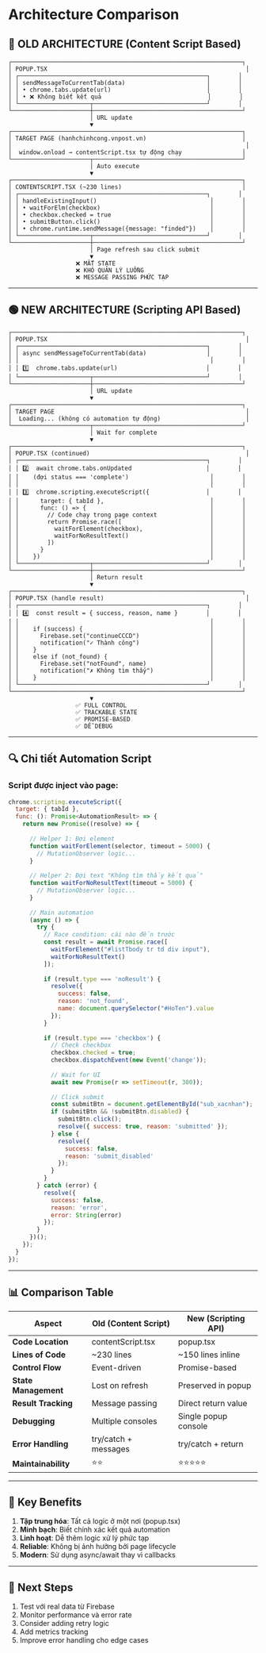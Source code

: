 # Architecture Comparison

## 🔴 OLD ARCHITECTURE (Content Script Based)

```
┌─────────────────────────────────────────────────────────────────┐
│ POPUP.TSX                                                        │
│ ┌─────────────────────────────────────────────────────┐        │
│ │ sendMessageToCurrentTab(data)                       │        │
│ │ • chrome.tabs.update(url)                           │        │
│ │ • ❌ Không biết kết quả                              │        │
│ └────────────────────┬────────────────────────────────┘        │
└──────────────────────┼──────────────────────────────────────────┘
                       │ URL update
                       ▼
┌─────────────────────────────────────────────────────────────────┐
│ TARGET PAGE (hanhchinhcong.vnpost.vn)                           │
│                                                                  │
│  window.onload → contentScript.tsx tự động chạy                 │
└──────────────────────┬──────────────────────────────────────────┘
                       │ Auto execute
                       ▼
┌─────────────────────────────────────────────────────────────────┐
│ CONTENTSCRIPT.TSX (~230 lines)                                  │
│ ┌─────────────────────────────────────────────────────┐        │
│ │ handleExistingInput()                                │        │
│ │ • waitForElm(checkbox)                               │        │
│ │ • checkbox.checked = true                            │        │
│ │ • submitButton.click()                               │        │
│ │ • chrome.runtime.sendMessage({message: "finded"})    │        │
│ └────────────────────┬────────────────────────────────┘        │
└──────────────────────┼──────────────────────────────────────────┘
                       │ Page refresh sau click submit
                       ▼
                   ❌ MẤT STATE
                   ❌ KHÓ QUẢN LÝ LUỒNG
                   ❌ MESSAGE PASSING PHỨC TẠP
```

---

## 🟢 NEW ARCHITECTURE (Scripting API Based)

```
┌─────────────────────────────────────────────────────────────────┐
│ POPUP.TSX                                                        │
│ ┌─────────────────────────────────────────────────────┐        │
│ │ async sendMessageToCurrentTab(data)                 │        │
│ │                                                      │        │
│ │ 1️⃣  chrome.tabs.update(url)                         │        │
│ └────────────────────┬────────────────────────────────┘        │
└──────────────────────┼──────────────────────────────────────────┘
                       │ URL update
                       ▼
┌─────────────────────────────────────────────────────────────────┐
│ TARGET PAGE                                                      │
│  Loading... (không có automation tự động)                        │
└──────────────────────┬──────────────────────────────────────────┘
                       │ Wait for complete
                       ▼
┌─────────────────────────────────────────────────────────────────┐
│ POPUP.TSX (continued)                                            │
│ ┌─────────────────────────────────────────────────────┐        │
│ │ 2️⃣  await chrome.tabs.onUpdated                     │        │
│ │    (đợi status === 'complete')                       │        │
│ │                                                      │        │
│ │ 3️⃣  chrome.scripting.executeScript({                │        │
│ │      target: { tabId },                              │        │
│ │      func: () => {                                   │        │
│ │        // Code chạy trong page context               │        │
│ │        return Promise.race([                         │        │
│ │          waitForElement(checkbox),                   │        │
│ │          waitForNoResultText()                       │        │
│ │        ])                                            │        │
│ │      }                                               │        │
│ │    })                                                │        │
│ └────────────────────┬────────────────────────────────┘        │
└──────────────────────┼──────────────────────────────────────────┘
                       │ Return result
                       ▼
┌─────────────────────────────────────────────────────────────────┐
│ POPUP.TSX (handle result)                                        │
│ ┌─────────────────────────────────────────────────────┐        │
│ │ 4️⃣  const result = { success, reason, name }        │        │
│ │                                                      │        │
│ │    if (success) {                                    │        │
│ │      Firebase.set("continueCCCD")                    │        │
│ │      notification("✓ Thành công")                    │        │
│ │    }                                                 │        │
│ │    else if (not_found) {                             │        │
│ │      Firebase.set("notFound", name)                  │        │
│ │      notification("✗ Không tìm thấy")                │        │
│ │    }                                                 │        │
│ └─────────────────────────────────────────────────────┘        │
└─────────────────────────────────────────────────────────────────┘
                       ▼
                   ✅ FULL CONTROL
                   ✅ TRACKABLE STATE
                   ✅ PROMISE-BASED
                   ✅ DỄ DEBUG
```

---

## 🔍 Chi tiết Automation Script

### Script được inject vào page:

```javascript
chrome.scripting.executeScript({
  target: { tabId },
  func: (): Promise<AutomationResult> => {
    return new Promise((resolve) => {
      
      // Helper 1: Đợi element
      function waitForElement(selector, timeout = 5000) {
        // MutationObserver logic...
      }
      
      // Helper 2: Đợi text "Không tìm thấy kết quả"
      function waitForNoResultText(timeout = 5000) {
        // MutationObserver logic...
      }
      
      // Main automation
      (async () => {
        try {
          // Race condition: cái nào đến trước
          const result = await Promise.race([
            waitForElement("#listTbody tr td div input"),
            waitForNoResultText()
          ]);
          
          if (result.type === 'noResult') {
            resolve({ 
              success: false, 
              reason: 'not_found',
              name: document.querySelector("#HoTen").value
            });
          }
          
          if (result.type === 'checkbox') {
            // Check checkbox
            checkbox.checked = true;
            checkbox.dispatchEvent(new Event('change'));
            
            // Wait for UI
            await new Promise(r => setTimeout(r, 300));
            
            // Click submit
            const submitBtn = document.getElementById("sub_xacnhan");
            if (submitBtn && !submitBtn.disabled) {
              submitBtn.click();
              resolve({ success: true, reason: 'submitted' });
            } else {
              resolve({ 
                success: false, 
                reason: 'submit_disabled' 
              });
            }
          }
        } catch (error) {
          resolve({ 
            success: false, 
            reason: 'error',
            error: String(error)
          });
        }
      })();
    });
  }
});
```

---

## 📊 Comparison Table

| Aspect | Old (Content Script) | New (Scripting API) |
|--------|---------------------|---------------------|
| **Code Location** | contentScript.tsx | popup.tsx |
| **Lines of Code** | ~230 lines | ~150 lines inline |
| **Control Flow** | Event-driven | Promise-based |
| **State Management** | Lost on refresh | Preserved in popup |
| **Result Tracking** | Message passing | Direct return value |
| **Debugging** | Multiple consoles | Single popup console |
| **Error Handling** | try/catch + messages | try/catch + return |
| **Maintainability** | ⭐⭐ | ⭐⭐⭐⭐⭐ |

---

## 🎯 Key Benefits

1. **Tập trung hóa**: Tất cả logic ở một nơi (popup.tsx)
2. **Minh bạch**: Biết chính xác kết quả automation
3. **Linh hoạt**: Dễ thêm logic xử lý phức tạp
4. **Reliable**: Không bị ảnh hưởng bởi page lifecycle
5. **Modern**: Sử dụng async/await thay vì callbacks

---

## 🚀 Next Steps

1. Test với real data từ Firebase
2. Monitor performance và error rate
3. Consider adding retry logic
4. Add metrics tracking
5. Improve error handling cho edge cases
